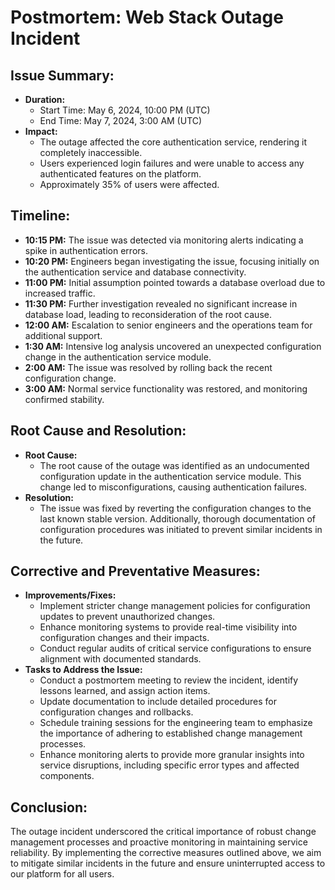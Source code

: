 # Postmortem: Web Stack Outage Incident

## Issue Summary:
- **Duration:** 
  - Start Time: May 6, 2024, 10:00 PM (UTC)
  - End Time: May 7, 2024, 3:00 AM (UTC)
- **Impact:** 
  - The outage affected the core authentication service, rendering it completely inaccessible.
  - Users experienced login failures and were unable to access any authenticated features on the platform.
  - Approximately 35% of users were affected.

## Timeline:
- **10:15 PM:** The issue was detected via monitoring alerts indicating a spike in authentication errors.
- **10:20 PM:** Engineers began investigating the issue, focusing initially on the authentication service and database connectivity.
- **11:00 PM:** Initial assumption pointed towards a database overload due to increased traffic.
- **11:30 PM:** Further investigation revealed no significant increase in database load, leading to reconsideration of the root cause.
- **12:00 AM:** Escalation to senior engineers and the operations team for additional support.
- **1:30 AM:** Intensive log analysis uncovered an unexpected configuration change in the authentication service module.
- **2:00 AM:** The issue was resolved by rolling back the recent configuration change.
- **3:00 AM:** Normal service functionality was restored, and monitoring confirmed stability.

## Root Cause and Resolution:
- **Root Cause:** 
  - The root cause of the outage was identified as an undocumented configuration update in the authentication service module. This change led to misconfigurations, causing authentication failures.
- **Resolution:** 
  - The issue was fixed by reverting the configuration changes to the last known stable version. Additionally, thorough documentation of configuration procedures was initiated to prevent similar incidents in the future.

## Corrective and Preventative Measures:
- **Improvements/Fixes:**
  - Implement stricter change management policies for configuration updates to prevent unauthorized changes.
  - Enhance monitoring systems to provide real-time visibility into configuration changes and their impacts.
  - Conduct regular audits of critical service configurations to ensure alignment with documented standards.
- **Tasks to Address the Issue:**
  - Conduct a postmortem meeting to review the incident, identify lessons learned, and assign action items.
  - Update documentation to include detailed procedures for configuration changes and rollbacks.
  - Schedule training sessions for the engineering team to emphasize the importance of adhering to established change management processes.
  - Enhance monitoring alerts to provide more granular insights into service disruptions, including specific error types and affected components.

## Conclusion:
The outage incident underscored the critical importance of robust change management processes and proactive monitoring in maintaining service reliability. By implementing the corrective measures outlined above, we aim to mitigate similar incidents in the future and ensure uninterrupted access to our platform for all users.
